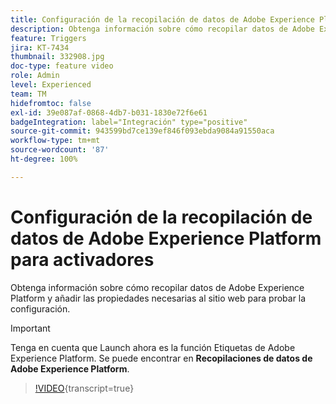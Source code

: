 ```yaml
---
title: Configuración de la recopilación de datos de Adobe Experience Platform para activadores
description: Obtenga información sobre cómo recopilar datos de Adobe Experience Platform y añadir las propiedades necesarias al sitio web para probar la configuración.
feature: Triggers
jira: KT-7434
thumbnail: 332908.jpg
doc-type: feature video
role: Admin
level: Experienced
team: TM
hidefromtoc: false
exl-id: 39e087af-0868-4db7-b031-1830e72f6e61
badgeIntegration: label="Integración" type="positive"
source-git-commit: 943599bd7ce139ef846f093ebda9084a91550aca
workflow-type: tm+mt
source-wordcount: '87'
ht-degree: 100%

---
```


# Configuración de la recopilación de datos de Adobe Experience Platform para activadores

Obtenga información sobre cómo recopilar datos de Adobe Experience Platform y añadir las propiedades necesarias al sitio web para probar la configuración.

>[!IMPORTANT]
>
> Tenga en cuenta que Launch ahora es la función Etiquetas de Adobe Experience Platform. Se puede encontrar en **Recopilaciones de datos de Adobe Experience Platform**.

>[!VIDEO](https://video.tv.adobe.com/v/332908?learn=on){transcript=true}

